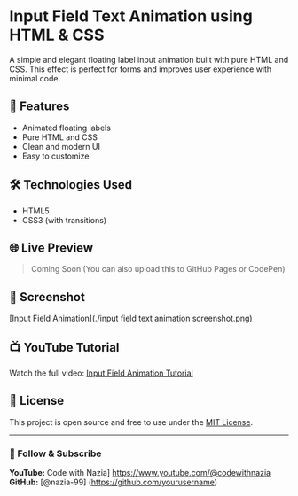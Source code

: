 # Input Field Text Animation using HTML & CSS

A simple and elegant floating label input animation built with pure HTML and CSS. This effect is perfect for forms and improves user experience with minimal code.

## 🚀 Features
- Animated floating labels
- Pure HTML and CSS
- Clean and modern UI
- Easy to customize

## 🛠️ Technologies Used
- HTML5
- CSS3 (with transitions)


## 🌐 Live Preview
> Coming Soon (You can also upload this to GitHub Pages or CodePen)

## 📸 Screenshot
[Input Field Animation](./input field text animation screenshot.png)
## 📺 YouTube Tutorial
Watch the full video: [Input Field Animation Tutorial](https://youtube.com/yourvideo)

## 📄 License
This project is open source and free to use under the [MIT License](LICENSE).

---

### 🙌 Follow & Subscribe
**YouTube:** Code with Nazia] https://www.youtube.com/@codewithnazia
**GitHub:** [@nazia-99] (https://github.com/yourusername)
